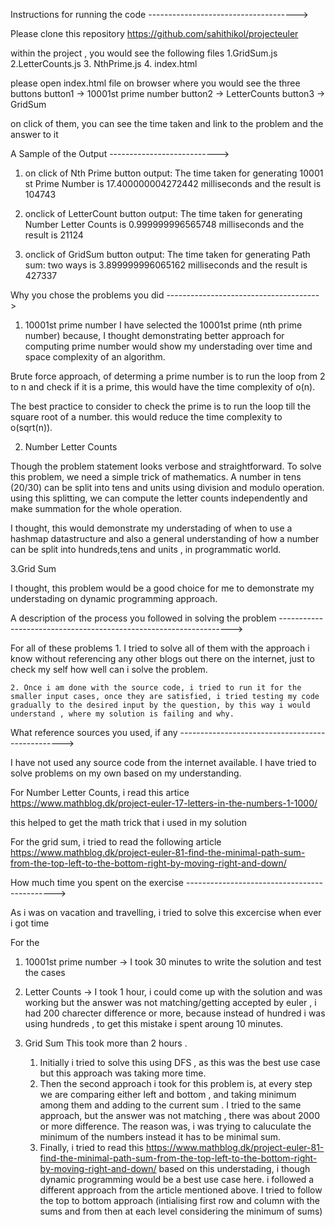 Instructions for running the code
------------------------------------->

Please clone this repository https://github.com/sahithikol/projecteuler

within the project , you would see the following files
1.GridSum.js
2.LetterCounts.js 3. NthPrime.js 4. index.html

please open index.html file on browser
where you would see the three buttons
button1 -> 10001st prime number
button2 -> LetterCounts
button3 -> GridSum

on click of them, you can see the time taken and link to the problem and the answer to it

A Sample of the Output
--------------------------->

1. on click of Nth Prime button
   output: The time taken for generating 10001 st Prime Number is 17.400000004272442 milliseconds and the result is 104743
2. onclick of LetterCount button
   output: The time taken for generating Number Letter Counts is 0.999999996565748 milliseconds and the result is 21124

3. onclick of GridSum button
   output: The time taken for generating Path sum: two ways is 3.899999996065162 milliseconds and the result is 427337

Why you chose the problems you did
-------------------------------------->

1. 10001st prime number
   I have selected the 10001st prime (nth prime number) because, I thought demonstrating better approach for computing prime number would show my understading over time and space complexity of an algorithm.

Brute force approach, of determing a prime number is to run the loop from 2 to n and check if it is a prime, this would have the time complexity of o(n).

The best practice to consider to check the prime is to run the loop till the square root of a number. this would reduce the time complexity to o(sqrt(n)).

2. Number Letter Counts

Though the problem statement looks verbose and straightforward.
To solve this problem, we need a simple trick of mathematics.
A number in tens (20/30) can be split into tens and units using division and modulo operation.
using this splitting, we can compute the letter counts independently and make summation for the whole operation.

I thought, this would demonstrate my understading of when to use a hashmap datastructure and also a general understanding of how a number can be split into hundreds,tens and units , in programmatic world.

3.Grid Sum

I thought, this problem would be a good choice for me to demonstrate my understading on dynamic programming approach.

A description of the process you followed in solving the problem
------------------------------------------------------------------>

For all of these problems 1. I tried to solve all of them with the approach i know without referencing any other blogs out there on the internet, just to check my self how well can i solve the problem.

    2. Once i am done with the source code, i tried to run it for the smaller input cases, once they are satisfied, i tried testing my code gradually to the desired input by the question, by this way i would understand , where my solution is failing and why.

What reference sources you used, if any
------------------------------------------------->

I have not used any source code from the internet available.
I have tried to solve problems on my own based on my understanding.

For Number Letter Counts, i read this artice
https://www.mathblog.dk/project-euler-17-letters-in-the-numbers-1-1000/

this helped to get the math trick that i used in my solution

For the grid sum, i tried to read the following article
https://www.mathblog.dk/project-euler-81-find-the-minimal-path-sum-from-the-top-left-to-the-bottom-right-by-moving-right-and-down/

How much time you spent on the exercise
--------------------------------------------->

As i was on vacation and travelling, i tried to solve this excercise when ever i got time

For the

1. 10001st prime number -> I took 30 minutes to write the solution and test the cases
2. Letter Counts -> I took 1 hour, i could come up with the solution and was working but the answer was not matching/getting accepted by euler , i had 200 charecter difference or more, because instead of hundred i was using hundreds , to get this mistake i spent aroung 10 minutes.

3. Grid Sum
   This took more than 2 hours .
   1. Initially i tried to solve this using DFS , as this was the best use case
      but this approach was taking more time.
   2. Then the second approach i took for this problem is, at every step we are comparing either left and bottom , and taking minimum among them and adding to the current sum . I tried to the same approach, but the answer was not matching , there was about 2000 or more difference.
      The reason was, i was trying to caluculate the minimum of the numbers instead it has to be minimal sum.
   3. Finally, i tried to read this https://www.mathblog.dk/project-euler-81-find-the-minimal-path-sum-from-the-top-left-to-the-bottom-right-by-moving-right-and-down/
      based on this understading, i though dynamic programming would be a best use case here.
      i followed a different approach from the article mentioned above.
      I tried to follow the top to bottom approach (intialising first row and column with the sums and from then at each level considering the minimum of sums)
